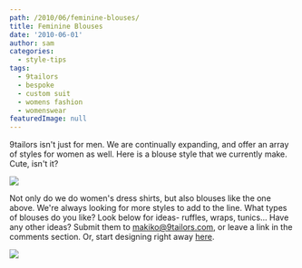 ```yaml
---
path: /2010/06/feminine-blouses/
title: Feminine Blouses
date: '2010-06-01'
author: sam
categories:
  - style-tips
tags:
  - 9tailors
  - bespoke
  - custom suit
  - womens fashion
  - womenswear
featuredImage: null
---
```

9tailors isn't just for men. We are continually expanding, and offer an array of styles for women as well. Here is a blouse style that we currently make. Cute, isn't it?

[![](http://4.bp.blogspot.com/_20LDsLnO2rk/TAVLQlWOYzI/AAAAAAAAAFw/fwXtw2qc8kw/s320/vernon-102.jpg)](http://4.bp.blogspot.com/_20LDsLnO2rk/TAVLQlWOYzI/AAAAAAAAAFw/fwXtw2qc8kw/s1600/vernon-102.jpg) 

Not only do we do women's dress shirts, but also blouses like the one above. We're always looking for more styles to add to the line. What types of blouses do you like? Look below for ideas- ruffles, wraps, tunics... Have any other ideas? Submit them to makiko@9tailors.com, or leave a link in the comments section. Or, start designing right away [here](http://9tailors.com/). 

[![](http://1.bp.blogspot.com/_20LDsLnO2rk/TAVJ_luz6bI/AAAAAAAAAFo/XC5nW651CPc/s320/BQcDAAAAAwoDanBnAAAABC5vdXQKFkpyQWUyYVp0M3hHN1NqclQybW5GUGcAAAACaWQKAWUAAAAEc2l6ZQ.jpg)](http://1.bp.blogspot.com/_20LDsLnO2rk/TAVJ_luz6bI/AAAAAAAAAFo/XC5nW651CPc/s1600/BQcDAAAAAwoDanBnAAAABC5vdXQKFkpyQWUyYVp0M3hHN1NqclQybW5GUGcAAAACaWQKAWUAAAAEc2l6ZQ.jpg)